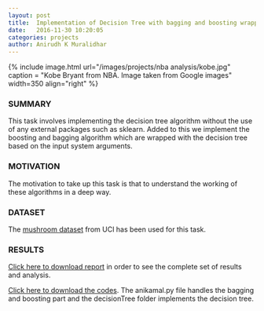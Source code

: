 ```yaml
---
layout: post
title:  Implementation of Decision Tree with bagging and boosting wrapper
date:   2016-11-30 10:20:05
categories: projects
author: Anirudh K Muralidhar
---
```


{% include image.html url="/images/projects/nba analysis/kobe.jpg" caption = "Kobe Bryant from NBA. Image taken from Google images" width=350 align="right" %}

### SUMMARY

This task involves implementing the decision tree algorithm without the use of any external packages such as sklearn. Added to this we implement the boosting and bagging algorithm which are wrapped with the decision tree based on the input system arguments.

### MOTIVATION

The motivation to take up this task is that to understand the working of these algorithms in a deep way.

### DATASET

The [mushroom dataset](https://github.com/anirudhkm/implementation-of-decision-tree-with-bagging-and-boosting/tree/master/mushrooms) from UCI has been used for this task.

### RESULTS

[Click here to download report](https://github.com/anirudhkm/implementation-of-decision-tree-with-bagging-and-boosting/blob/master/PA2_PerformanceResults.pdf) in order to see the complete set of results and analysis.

[Click here to download the codes](https://github.com/anirudhkm/implementation-of-decision-tree-with-bagging-and-boosting). The anikamal.py file handles the bagging and boosting part and the decisionTree folder implements the decision tree.